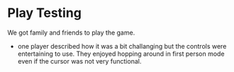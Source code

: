 # Play Testing

We got family and friends to play the game.
- one player described how it was a bit challanging but the controls were entertaining to use. They enjoyed hopping around in first person mode even if the cursor was not very functional.
